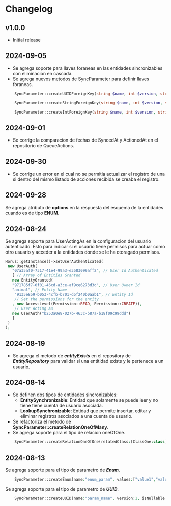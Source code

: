 # Changelog

## v1.0.0
- Initial release

## 2024-09-05
- Se agrega soporte para llaves foraneas en las entidades sincronizables con eliminacion en cascada.
- Se agrega nuevos metodos de SyncParameter para definir llaves foraneas.
```php
    SyncParameter::createUUIDForeignKey(string $name, int $version, string $linkedEntity);
```
```php
    SyncParameter::createStringForeignKey(string $name, int $version, string $linkedEntity);
```
```php
    SyncParameter::createIntForeignKey(string $name, int $version, string $linkedEntity);
```

## 2024-09-01
- Se corrige la comparacion de fechas de SyncedAt y ActionedAt en el repositorio de QueueActions.

## 2024-09-30
- Se corrige un error en el cual no se permitia actualizar el registro de una si dentro del mismo listado de acciones recibida se creaba el registro.
## 2024-09-28
Se agrega atributo de **__options__**  en la respuesta del esquema de la entidades cuando es de tipo **ENUM**.

## 2024-08-24
Se agrega soporte para UserActingAs en la configuracion del usuario autenticado. 
Esto para indicar si el usuario tiene permisos para actuar como otro usuario y acceder a la entidades
donde se le ha otoragado permisos.

```php
Horus::getInstance()->setUserAuthenticated(
 new UserAuth(
   "07a35af0-7317-41e4-99a3-e3583099aff2", // User Id Authenticated
   [ // Array of Entities Granted
   new EntityGranted(
   "971785f7-0f01-46cd-a3ce-af9ce6273d3d", // User Owner Id
   "animal", // Entity Name
    "9135e859-b053-4cfb-b701-d5f240b0aab1", // Entity Id
    // Set the permissions for the entity
   , new AccessLevel(Permission::READ, Permission::CREATE)),
    // User Acting As
   new UserAuth("b253a0e8-027b-463c-b87a-b18f09c99ddd")
   ]
 )
);
```

## 2024-08-19
- Se agrega el metodo de **_entityExists_** en el repository de _**EntityRepository**_ para validar si una entitidad exists y le pertenece a un usuario. 

## 2024-08-14
- Se definen dos tipos de entidades sincronizables:
  - **EntitySynchronizable**: Entidad que solamente se puede leer y no tiene tiene cuenta de usuario asociada. 
  - **LookupSynchronizable**: Entidad que permite insertar, editar y eliminar registros asociados a una cuenta de usuario. 
- Se refactoriza el metodo de **SyncParameter::createRelationOneOfMany**.
- Se agrega soporte para el tipo de relacion oneOfOne.
```php
    SyncParameter::createRelationOneOfOne(relatedClass:[ClassOne:class], version:1);
```
## 2024-08-13   

Se agrega soporte para el tipo de parametro de **_Enum_**.
```php
    SyncParameter::createEnum(name:"enum_param", values:["value1","value2","value3"], version:1);
```

Se agrega soporte para el tipo de parametro de **_UUID_**.
```php
    SyncParameter::createUUID(name:"param_name", version:1, isNullable:true);
```
